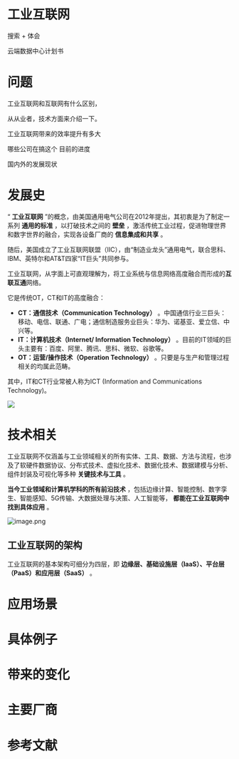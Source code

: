 # 工业互联网

搜索  +  体会

云端数据中心计划书

# 问题

工业互联网和互联网有什么区别，

从从业者，技术方面来介绍一下。


工业互联网带来的效率提升有多大


哪些公司在搞这个  目前的进度


国内外的发展现状



# 发展史

“ **工业互联网** ”的概念，由美国通用电气公司在2012年提出，其初衷是为了制定一系列 **通用的标准** ，以打破技术之间的 **壁垒** ，激活传统工业过程，促进物理世界和数字世界的融合，实现各设备厂商的 **信息集成和共享** 。


随后，美国成立了工业互联网联盟（IIC），由“制造业龙头”通用电气，联合思科、IBM、英特尔和AT&T四家“IT巨头”共同参与。

工业互联网，从字面上可直观理解为，将工业系统与信息网络高度融合而形成的**互联互通**网络。

它是传统OT，CT和IT的高度融合：

* **CT：通信技术（Communication Technology）** 。中国通信行业三巨头：移动、电信、联通、广电；通信制造服务业巨头：华为、诺基亚、爱立信、中兴等。
* **IT：计算机技术（Internet/ Information Technology）** 。目前的IT领域的巨头主要有：百度、阿里、腾讯、思科、微软、谷歌等。
* **OT：运营/操作技术（Operation Technology）** 。只要是与生产和管理过程相关的均属此范畴。

其中，IT和CT行业常被人称为ICT (Information and Communications Technology)。

![](https://pic2.zhimg.com/80/v2-f3ba70b0796162303ce8208bda12315d_720w.webp)

# 技术相关


工业互联网不仅涵盖与工业领域相关的所有实体、工具、数据、方法与流程，也涉及了软硬件数据协议、分布式技术、虚拟化技术、数据化技术、数据建模与分析、组件封装及可视化等多种 **关键技术与工具** 。

**当今工业领域和计算机学科的所有前沿技术** ，包括边缘计算、智能控制、数字孪生、智能感知、5G传输、大数据处理与决策、人工智能等， **都能在工业互联网中找到具体应用** 。


![image.png](./assets/1701420995014-image.png)





## 工业互联网的架构

工业互联网的基本架构可细分为四层，即 **边缘层、基础设施层（IaaS）、平台层（PaaS）和应用层（SaaS）** 。





# 应用场景




# 具体例子





# 带来的变化




# 主要厂商





# 参考文献
